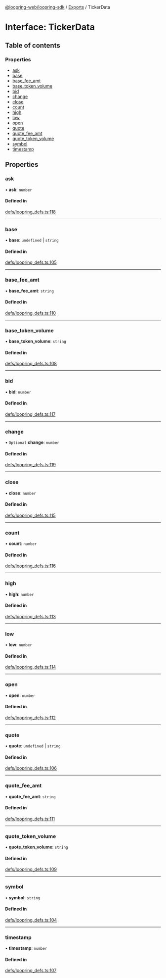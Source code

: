 [@loopring-web/loopring-sdk](../README.md) / [Exports](../modules.md) / TickerData

# Interface: TickerData

## Table of contents

### Properties

- [ask](TickerData.md#ask)
- [base](TickerData.md#base)
- [base\_fee\_amt](TickerData.md#base_fee_amt)
- [base\_token\_volume](TickerData.md#base_token_volume)
- [bid](TickerData.md#bid)
- [change](TickerData.md#change)
- [close](TickerData.md#close)
- [count](TickerData.md#count)
- [high](TickerData.md#high)
- [low](TickerData.md#low)
- [open](TickerData.md#open)
- [quote](TickerData.md#quote)
- [quote\_fee\_amt](TickerData.md#quote_fee_amt)
- [quote\_token\_volume](TickerData.md#quote_token_volume)
- [symbol](TickerData.md#symbol)
- [timestamp](TickerData.md#timestamp)

## Properties

### ask

• **ask**: `number`

#### Defined in

[defs/loopring_defs.ts:118](https://github.com/Loopring/loopring_sdk/blob/24fdf4c/src/defs/loopring_defs.ts#L118)

___

### base

• **base**: `undefined` \| `string`

#### Defined in

[defs/loopring_defs.ts:105](https://github.com/Loopring/loopring_sdk/blob/24fdf4c/src/defs/loopring_defs.ts#L105)

___

### base\_fee\_amt

• **base\_fee\_amt**: `string`

#### Defined in

[defs/loopring_defs.ts:110](https://github.com/Loopring/loopring_sdk/blob/24fdf4c/src/defs/loopring_defs.ts#L110)

___

### base\_token\_volume

• **base\_token\_volume**: `string`

#### Defined in

[defs/loopring_defs.ts:108](https://github.com/Loopring/loopring_sdk/blob/24fdf4c/src/defs/loopring_defs.ts#L108)

___

### bid

• **bid**: `number`

#### Defined in

[defs/loopring_defs.ts:117](https://github.com/Loopring/loopring_sdk/blob/24fdf4c/src/defs/loopring_defs.ts#L117)

___

### change

• `Optional` **change**: `number`

#### Defined in

[defs/loopring_defs.ts:119](https://github.com/Loopring/loopring_sdk/blob/24fdf4c/src/defs/loopring_defs.ts#L119)

___

### close

• **close**: `number`

#### Defined in

[defs/loopring_defs.ts:115](https://github.com/Loopring/loopring_sdk/blob/24fdf4c/src/defs/loopring_defs.ts#L115)

___

### count

• **count**: `number`

#### Defined in

[defs/loopring_defs.ts:116](https://github.com/Loopring/loopring_sdk/blob/24fdf4c/src/defs/loopring_defs.ts#L116)

___

### high

• **high**: `number`

#### Defined in

[defs/loopring_defs.ts:113](https://github.com/Loopring/loopring_sdk/blob/24fdf4c/src/defs/loopring_defs.ts#L113)

___

### low

• **low**: `number`

#### Defined in

[defs/loopring_defs.ts:114](https://github.com/Loopring/loopring_sdk/blob/24fdf4c/src/defs/loopring_defs.ts#L114)

___

### open

• **open**: `number`

#### Defined in

[defs/loopring_defs.ts:112](https://github.com/Loopring/loopring_sdk/blob/24fdf4c/src/defs/loopring_defs.ts#L112)

___

### quote

• **quote**: `undefined` \| `string`

#### Defined in

[defs/loopring_defs.ts:106](https://github.com/Loopring/loopring_sdk/blob/24fdf4c/src/defs/loopring_defs.ts#L106)

___

### quote\_fee\_amt

• **quote\_fee\_amt**: `string`

#### Defined in

[defs/loopring_defs.ts:111](https://github.com/Loopring/loopring_sdk/blob/24fdf4c/src/defs/loopring_defs.ts#L111)

___

### quote\_token\_volume

• **quote\_token\_volume**: `string`

#### Defined in

[defs/loopring_defs.ts:109](https://github.com/Loopring/loopring_sdk/blob/24fdf4c/src/defs/loopring_defs.ts#L109)

___

### symbol

• **symbol**: `string`

#### Defined in

[defs/loopring_defs.ts:104](https://github.com/Loopring/loopring_sdk/blob/24fdf4c/src/defs/loopring_defs.ts#L104)

___

### timestamp

• **timestamp**: `number`

#### Defined in

[defs/loopring_defs.ts:107](https://github.com/Loopring/loopring_sdk/blob/24fdf4c/src/defs/loopring_defs.ts#L107)
